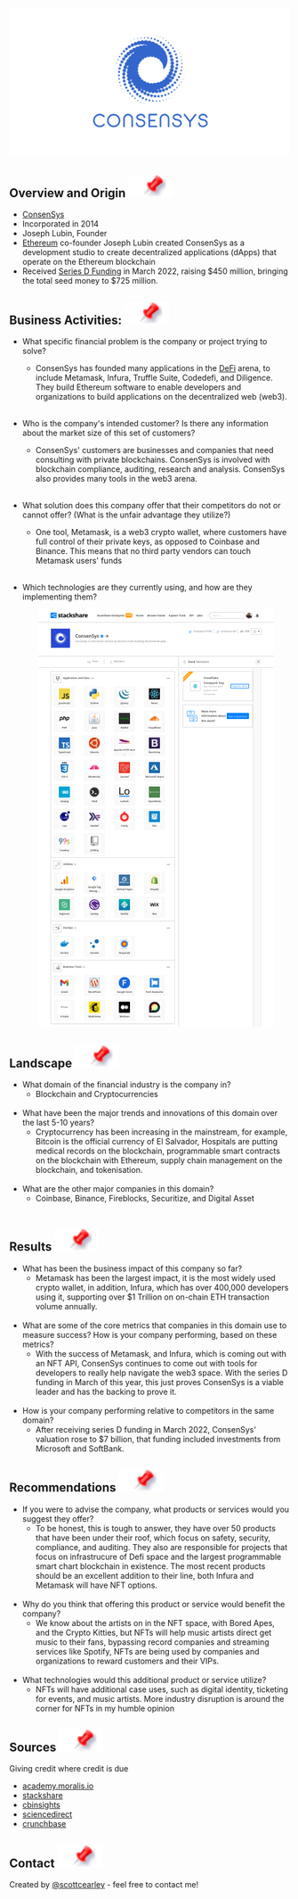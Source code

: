 <h1 align="center">

  ![Consensys](./images/BW_ConsenSys_Logo.jpeg)
  
</h1>

## Overview and Origin [![](./images/pin.svg)](#overview)

* [ConsenSys](https://www.consensys.net)
* Incorporated in 2014
* Joseph Lubin, Founder
* [Ethereum](https://ethereum.org) co-founder Joseph Lubin created ConsenSys as a development studio to create decentralized applications (dApps) that operate on the Ethereum blockchain
* Received [Series D Funding](https://www.crunchbase.com/funding_round/consensus-systems-series-d--527fba17) in March 2022, raising $450 million, bringing the total seed money to $725 million.

## Business Activities: [![](./images/pin.svg)](#business-activities)

* What specific financial problem is the company or project trying to solve?
  * ConsenSys has founded many applications in the [DeFi](https://academy.moralis.io/blog/why-the-defi-space-could-see-huge-growth-over-the-coming-years?utm_source=blog&utm_medium=post&utm_campaign=What%2520is%2520ConsenSys%253F%2520-%2520The%2520Ultimate%2520Guide) arena, to include Metamask, Infura, Truffle Suite, Codedefi, and Diligence. They build Ethereum software to enable developers and organizations to build applications on the decentralized web (web3).
 <br></br>

* Who is the company's intended customer? Is there any information about the market size of this set of customers?
  * ConsenSys' customers are businesses and companies that need consulting with private blockchains.  ConsenSys is involved with blockchain compliance, auditing, research and analysis. ConsenSys also provides many tools in the web3 arena.
<br></br>
* What solution does this company offer that their competitors do not or cannot offer? (What is the unfair advantage they utilize?)
  * One tool, Metamask, is a web3 crypto wallet, where customers have full control of their private keys, as opposed to Coinbase and Binance.  This means that no third party vendors can touch Metamask users' funds
  <br></br>
* Which technologies are they currently using, and how are they implementing them? 
  <p align="center">
    <img src="./images/consensys_stackshare.png">
  </p>
   

## Landscape [![](./images/pin.svg)](#overview)

* What domain of the financial industry is the company in?
  * Blockchain and Cryptocurrencies
  <br></br>
* What have been the major trends and innovations of this domain over the last 5-10 years?
  * Cryptocurrency has been increasing in the mainstream, for example, Bitcoin is the official currency of El Salvador, Hospitals are putting medical records on the blockchain, programmable smart contracts on the blockchain with Ethereum, supply chain management on the blockchain, and tokenisation. 
  <br></br>
* What are the other major companies in this domain?
  * Coinbase, Binance, Fireblocks, Securitize, and Digital Asset
  <br></br>

## Results [![](./images/pin.svg)](#overview)

* What has been the business impact of this company so far?
  * Metamask has been the largest impact, it is the most widely used crypto wallet, in addition, Infura, which has over 400,000 developers using it, supporting over $1 Trillion on on-chain ETH transaction volume annually.
  <br></br>
* What are some of the core metrics that companies in this domain use to measure success? How is your company performing, based on these metrics?
  * With the success of Metamask, and Infura, which is coming out with an NFT API, ConsenSys continues to come out with tools for developers to really help navigate the web3 space.  With the series D funding in March of this year, this just proves ConsenSys is a viable leader and has the backing to prove it.
  <br></br>  
* How is your company performing relative to competitors in the same domain?
  * After receiving series D funding in March 2022, ConsenSys' valuation rose to $7 billion, that funding included investments from Microsoft and SoftBank.

## Recommendations [![](./images/pin.svg)](#overview)

* If you were to advise the company, what products or services would you suggest they offer? 
  * To be honest, this is tough to answer, they have over 50 products that have been under their roof, which focus on safety, security, compliance, and auditing.  They also are responsible for projects that focus on infrastrucure of Defi space and the largest programmable smart chart blockchain in existence.  The most recent products should be an excellent addition to their line, both Infura and Metamask will have NFT options. 
  <br></br>   
* Why do you think that offering this product or service would benefit the company?
  * We know about the artists on in the NFT space, with Bored Apes, and the Crypto Kitties, but NFTs will help music artists direct get music to their fans, bypassing record companies and streaming services like Spotify, NFTs are being used by companies and organizations to reward customers and their VIPs.
   <br></br>  
* What technologies would this additional product or service utilize?
    * NFTs will have additional case uses, such as digital identity, ticketing for events, and music artists.  More industry disruption is around the corner for NFTs in my humble opinion


## Sources [![](./images/pin.svg)](#overview)
Giving credit where credit is due
- [academy.moralis.io](https://academy.moralis.io/blog/what-is-consensys-the-ultimate-guide)
- [stackshare](https://stackshare.io/companies/consensys)
- [cbinsights](https://www.cbinsights.com/company/consensys/alternatives-competitors)
- [sciencedirect](https://www.sciencedirect.com/science/article/abs/pii/S0048733319301842)
- [crunchbase](https://www.crunchbase.com/funding_round/consensus-systems-series-d--527fba17)



## Contact [![](./images/pin.svg)](#overview)
Created by [@scottcearley](mailto:scott@l8nitelabs.com) - feel free to contact me!
